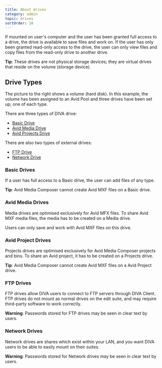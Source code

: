 ```yaml
---
title: About drives
category: admin
topic: drives
sortOrder: 10
---
```


If mounted on user's computer and the user has been granted full access to a drive, the drive is available to save files and work on. If the user has only been granted read-only access to the drive, the user can only view files and copy files from the read-only drive to another drive.

<p class="tip">
  <strong>Tip</strong>: These drives are not physical storage devices; they are virtual drives that reside on the volume (storage device).
</p>

## Drive Types

The picture to the right shows a volume (hard disk). In this example, the volume has been assigned to an Avid Pool and three drives have been set up; one of each type.

There are three types of DIVA drive:

- [Basic Drive](#basic)
- [Avid Media Drive](#media)
- [Avid Projects Drive](#project)

There are also two types of external drives:

- [FTP Drive](#ftp)
- [Network Drive](#network)

### <a name="basic"></a> Basic Drives

If a user has full access to a Basic drive, the user can add files of any type.

<p class="tip">
  <strong>Tip</strong>: Avid Media Composer cannot create Avid MXF files on a Basic drive.
</p>

### <a name="media"></a> Avid Media Drives

Media drives are optimised exclusively for Avid MFX files. To share Avid MXF media files, the media has to be created on a Media drive.

Users can only save and work with Avid MXF files on this drive.

### <a name="project"></a> Avid Project Drives

Projects drives are optimised exclusively for Avid Media Composer projects and bins. To share an Avid project, it has to be created on a Projects drive.

<p class="tip">
  <strong>Tip</strong>: Avid Media Composer cannot create Avid MXF files on a Avid Project drive.
</p>

### <a name="ftp"></a> FTP Drives

FTP drives allow DIVA users to connect to FTP servers through DIVA Client. FTP drives do not mount as normal drives on the edit suite, and may require third-party software to work correctly.

<p class="tip tip--warning">
  <strong>Warning</strong>: Passwords stored for FTP drives may be seen in clear text by users.
</p>

### <a name="network"></a> Network Drives

Network drives are shares which exist within your LAN, and you want DIVA users to be able to easily mount on their suites.

<p class="tip tip--warning">
  <strong>Warning</strong>: Passwords stored for Network drives may be seen in clear text by users.
</p>
